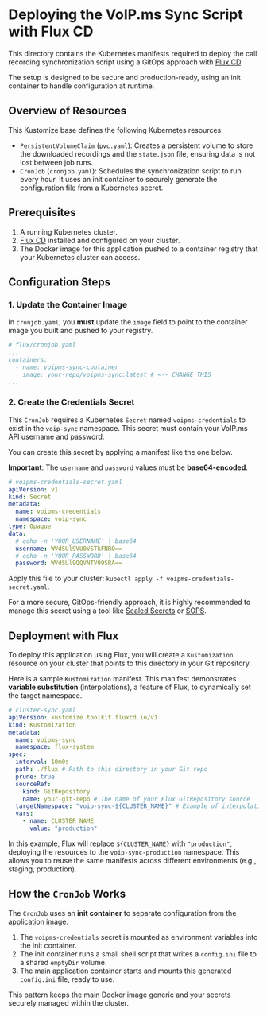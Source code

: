 # Deploying the VoIP.ms Sync Script with Flux CD

This directory contains the Kubernetes manifests required to deploy the call recording synchronization script using a GitOps approach with [Flux CD](https://fluxcd.io/).

The setup is designed to be secure and production-ready, using an init container to handle configuration at runtime.

## Overview of Resources

This Kustomize base defines the following Kubernetes resources:

- `PersistentVolumeClaim` (`pvc.yaml`): Creates a persistent volume to store the downloaded recordings and the `state.json` file, ensuring data is not lost between job runs.
- `CronJob` (`cronjob.yaml`): Schedules the synchronization script to run every hour. It uses an init container to securely generate the configuration file from a Kubernetes secret.

## Prerequisites

1.  A running Kubernetes cluster.
2.  [Flux CD](https://fluxcd.io/flux/installation/) installed and configured on your cluster.
3.  The Docker image for this application pushed to a container registry that your Kubernetes cluster can access.

## Configuration Steps

### 1. Update the Container Image

In `cronjob.yaml`, you **must** update the `image` field to point to the container image you built and pushed to your registry.

```yaml
# flux/cronjob.yaml
...
containers:
  - name: voipms-sync-container
    image: your-repo/voipms-sync:latest # <-- CHANGE THIS
...
```

### 2. Create the Credentials Secret

This `CronJob` requires a Kubernetes `Secret` named `voipms-credentials` to exist in the `voip-sync` namespace. This secret must contain your VoIP.ms API username and password.

You can create this secret by applying a manifest like the one below.

**Important**: The `username` and `password` values must be **base64-encoded**.

```yaml
# voipms-credentials-secret.yaml
apiVersion: v1
kind: Secret
metadata:
  name: voipms-credentials
  namespace: voip-sync
type: Opaque
data:
  # echo -n 'YOUR_USERNAME' | base64
  username: WVdSUl9VU0VSTkFNRQ==
  # echo -n 'YOUR_PASSWORD' | base64
  password: WVdSUl9QQVNTV09SRA==
```

Apply this file to your cluster: `kubectl apply -f voipms-credentials-secret.yaml`.

For a more secure, GitOps-friendly approach, it is highly recommended to manage this secret using a tool like [Sealed Secrets](https://github.com/bitnami-labs/sealed-secrets) or [SOPS](https://github.com/mozilla/sops).

## Deployment with Flux

To deploy this application using Flux, you will create a `Kustomization` resource on your cluster that points to this directory in your Git repository.

Here is a sample `Kustomization` manifest. This manifest demonstrates **variable substitution** (interpolations), a feature of Flux, to dynamically set the target namespace.

```yaml
# cluster-sync.yaml
apiVersion: kustomize.toolkit.fluxcd.io/v1
kind: Kustomization
metadata:
  name: voipms-sync
  namespace: flux-system
spec:
  interval: 10m0s
  path: ./flux # Path to this directory in your Git repo
  prune: true
  sourceRef:
    kind: GitRepository
    name: your-git-repo # The name of your Flux GitRepository source
  targetNamespace: "voip-sync-${CLUSTER_NAME}" # Example of interpolation
  vars:
    - name: CLUSTER_NAME
      value: "production"
```

In this example, Flux will replace `${CLUSTER_NAME}` with `"production"`, deploying the resources to the `voip-sync-production` namespace. This allows you to reuse the same manifests across different environments (e.g., staging, production).

## How the `CronJob` Works

The `CronJob` uses an **init container** to separate configuration from the application image.

1.  The `voipms-credentials` secret is mounted as environment variables into the init container.
2.  The init container runs a small shell script that writes a `config.ini` file to a shared `emptyDir` volume.
3.  The main application container starts and mounts this generated `config.ini` file, ready to use.

This pattern keeps the main Docker image generic and your secrets securely managed within the cluster.
